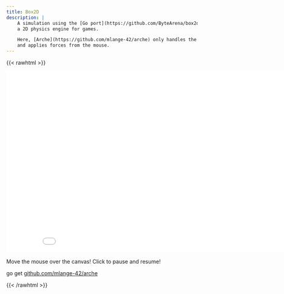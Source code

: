 ```yaml
---
title: Box2D
description: |
    A simulation using the [Go port](https://github.com/ByteArena/box2d) of [Box2D](https://box2d.org/),
    a 2D physics engine for games.

    Here, [Arche](https://github.com/mlange-42/arche) only handles the graphics
    and applies forces from the mouse.
---
```


{{< rawhtml >}}
<style>
    #loading {
        width: 880px;
        height: 480px;
    }
</style>

<div id="canvas-container">
    <iframe id="iframe" src="/wasm.html?box2d" width="880" height="480" allow="autoplay" frameBorder="0" scrolling="no"></iframe>
</div>
<p id="instructions">Move the mouse over the canvas! Click to pause and resume!</p>
<p class="tt">go get <a href="https://github.com/mlange-42/arche">github.com/mlange-42/arche</a>
</p>
{{< /rawhtml >}}
